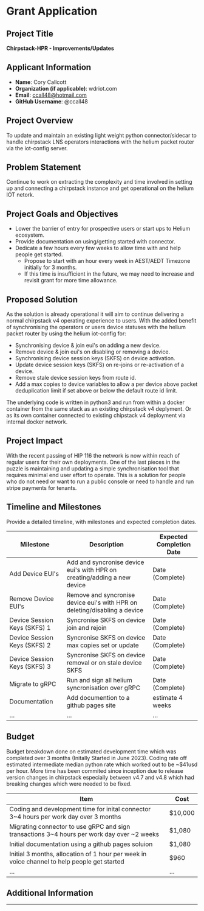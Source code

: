 # Grant Application

## Project Title
**Chirpstack-HPR - Improvements/Updates**

## Applicant Information
- **Name**: Cory Callcott
- **Organization (if applicable)**: wdriot.com
- **Email**: ccall48@hotmail.com
- **GitHub Username**: @ccall48

## Project Overview
<!--Provide a brief summary of the project, its purpose, and its alignment with Helium IoT and grant program goals.-->
To update and maintain an existing light weight python connector/sidecar to handle chirpstack LNS operators interactions with the helium packet router
via the iot-config server.

## Problem Statement
<!--What problem does this project address? Why is it important?-->
Continue to work on extracting the complexity and time involved in setting up and connecting a chirpstack instance and get operational on the helium IOT netork.

## Project Goals and Objectives
<!--Outline the primary goals and objectives. What will the project achieve?-->
- Lower the barrier of entry for prospective users or start ups to Helium ecosystem.
- Provide documentation on using/getting started with connector.
- Dedicate a few hours every few weeks to allow time with and help people get started.
  - Propose to start with an hour every week in AEST/AEDT Timezone initially for 3 months.
  - If this time is insufficient in the future, we may need to increase and revisit grant for more time allowance.

## Proposed Solution
<!--Describe the solution your project will deliver, including technical approaches, tools, and methodologies.-->
As the solution is already operational it will aim to continue delivering a normal chirpstack v4 operating experience to users. With the added
benefit of synchronising the operators or users device statuses with the helium packet router by using the helium iot-config for:
- Synchronising device & join eui's on adding a new device. 
- Remove device & join eui's on disabling or removing a device.
- Synchronising device session keys (SKFS) on device activation.
- Update device session keys (SKFS) on re-joins or re-activation of a device.
- Remove stale device session keys from route id.
- Add a max copies to device variables to allow a per device above packet deduplication limit if set above or below the default route id limit.

The underlying code is written in python3 and run from within a docker container from the same stack as an existing
chirpstack v4 deplyment. Or as its own container connected to existing chipstack v4 deployment via internal docker network.

## Project Impact
<!--Explain how this project will benefit the Helium IoT ecosystem or community.-->
With the recent passing of HIP 116 the network is now within reach of regular users for their own deployments. One of the last pieces
in the puzzle is maintaining and updating a simple synchronisation tool that requires minimal end user effort to operate. This is a solution
for people who do not need or want to run a public console or need to handle and run stripe payments for tenants.


## Timeline and Milestones
<!--
Provide a detailed timeline, with milestones and expected completion dates.

| Milestone | Description | Expected Completion Date |
| --------- | ----------- | ------------------------ |
| Milestone 1 | Description | Date |
| Milestone 2 | Description | Date |
| … | … | … |
-->
Provide a detailed timeline, with milestones and expected completion dates.

| Milestone | Description | Expected Completion Date |
| --------- | ----------- | ------------------------ |
| Add Device EUI's | Add and syncronise device eui's with HPR on creating/adding a new device | Date (Complete) |
| Remove Device EUI's | Remove and syncronise device eui's with HPR on deleting/disabling a device | Date (Complete) |
| Device Session Keys (SKFS) 1 | Syncronise SKFS on device join and rejoin | Date (Complete) |
| Device Session Keys (SKFS) 2 | Syncronise SKFS on device max copies set or update | Date (Complete) |
| Device Session Keys (SKFS) 3 | Syncronise SKFS on device removal or on stale device SKFS | Date (Complete) |
| Migrate to gRPC | Run and sign all helium syncronisation over gRPC | Date (Complete) |
| Documentation | Add documention to a github pages site | estimate 4 weeks |
| … | … | … |


## Budget
<!--
Provide a budget breakdown. Include estimated costs for key components or resources.

| Item | Cost |
| ---- | ---- |
| Component 1 | $ |
| Component 2 | $ |
| … | … |
-->
Budget breakdown done on estimated development time which was completed over 3 months (Initally Started in June 2023).
Coding rate off estimated intermediate median python rate which worked out to be ~$41usd per hour. More time has been
commited since inception due to release version changes in chirpstack especially between v4.7 and v4.8 which had breaking 
changes which were needed to be fixed.

| Item | Cost |
| ---- | ---- |
| Coding and development time for inital connector 3~4 hours per work day over 3 months | $10,000 |
| Migrating connector to use gRPC and sign transactions 3~4 hours per work day over ~2 weeks | $1,080 |
| Initial documentation using a github pages soluion | $1,080 |
| Initial 3 months, allocation of 1 hour per week in voice channel to help people get started | $960 |
| … | … |


## Additional Information
<!--Any other relevant information (e.g., partnerships, prior work, resources needed).-->

---
